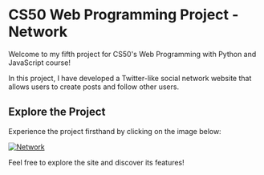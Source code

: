 # CS50 Web Programming Project - Network

Welcome to my fifth project for CS50's Web Programming with Python and JavaScript course!

In this project, I have developed a Twitter-like social network website that allows users to create posts and follow other users.

## Explore the Project

Experience the project firsthand by clicking on the image below:

[![Network](https://blogger.googleusercontent.com/img/b/R29vZ2xl/AVvXsEhVhQHG4eVkmp-y3JVga6l59GyCX44sNUWi-3B4jhmkZVo0670ZC8M8Ac-Hzj45BkDZFiMbjhvZ9PSsG8RDpQ2QLECK6C6fiJhQDmdQjB8tRh33Zd8XmKFsIait2QYIyQsklSqC-XQaT-vOO4Vkbtc8tdvdAE3cdfZ8_QrUCFzTdh5pw2BMC8J_DtC_vW0/s1366/Network.png)](https://thechamkhi1.pythonanywhere.com)

Feel free to explore the site and discover its features!
